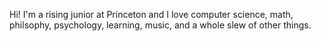 Hi! I'm a rising junior at Princeton and I love computer science, math, philsophy, psychology, learning, music, and a whole slew of other things. 
